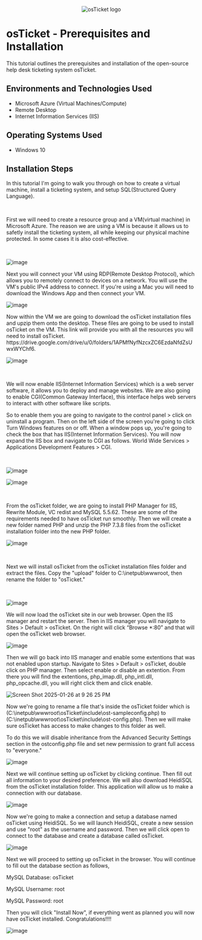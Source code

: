 <p align="center">
<img src="https://i.imgur.com/Clzj7Xs.png" alt="osTicket logo"/>
</p>

<h1>osTicket - Prerequisites and Installation</h1>
This tutorial outlines the prerequisites and installation of the open-source help desk ticketing system osTicket.<br />


<h2>Environments and Technologies Used</h2>

- Microsoft Azure (Virtual Machines/Compute)
- Remote Desktop
- Internet Information Services (IIS)

<h2>Operating Systems Used </h2>

- Windows 10</b>


<h2>Installation Steps</h2>
In this tutorial I'm going to walk you through on how to create a virtual machine, install a ticketing system, and setup SQL(Structured Query Language).
<p>
<br />
  
First we will need to create a resource group and a VM(virtual machine) in Microsoft Azure. The reason we are using a VM is because it allows us to safetly install the ticketing system, all while keeping our physical machine protected. In some cases it is also cost-effective.
<p>
<br />
<p>
  
![image](https://github.com/user-attachments/assets/4ee9145c-4e0b-4daa-b872-8921b8141882)

</p>
<p>
Next you will connect your VM using RDP(Remote Desktop Protocol), which allows you to remotely connect to devices on a network. You will use the VM's public IPv4 address to connect. If you're using a Mac you will need to download the Windows App and then connect your VM.
</p>

  
![image](https://github.com/user-attachments/assets/190e832e-c429-427c-8899-b98e53a5d603)
  
</p>
<p>
Now within the VM we are going to download the osTicket installation files and upzip them onto the desktop. These files are going to be used to install osTicket on the VM.
This link will provide you with all the resources you will need to install osTicket. https://drive.google.com/drive/u/0/folders/1APMfNyfNzcxZC6EzdaNfdZsUwxWYChf6.
<p>

![image](https://github.com/user-attachments/assets/c5b3ad78-2009-4338-9f3d-c0c1f5f4f0dc)

<br />
  
</p>
<p>
We will now enable IIS(Internet Information Services) which is a web server software, it allows you to deploy and manage websites. We are also going to enable CGI(Common Gateway Interface), this interface helps web servers to interact with other software like scripts. 

So to enable them you are going to navigate to the control panel > click on uninstall a program. Then on the left side of the screen you're going to click Turn Windows features on or off. When a window pops up, you're going to check the box that has IIS(Internet Information Services). You will now expand the IIS box and navigate to CGI as follows. World Wide Services > Applications Development Features > CGI.

<br />

![image](https://github.com/user-attachments/assets/86cdebcb-b0eb-450d-a2d3-7d74b9e55fe8)


![image](https://github.com/user-attachments/assets/28ed1b7a-7239-48ee-8407-8d44ba47407b)

<br />

From the osTicket folder, we are going to install PHP Manager for IIS, Rewrite Module, VC redist and MySQL 5.5.62. These are some of the requirements needed to have osTicket run smoothly. Then we will create a new folder named PHP and unzip the PHP 7.3.8 files from the osTicket installation folder into the new PHP folder.


![image](https://github.com/user-attachments/assets/239feb65-9801-47bd-b5fa-1d298fd0d0d7)

<br />

Next we will install osTicket from the osTicket installation files folder and extract the files. Copy the "upload" folder to C:\inetpub\wwwroot, then rename the folder to "osTicket."

<br />

![image](https://github.com/user-attachments/assets/2d7a937d-c3cd-4843-8da4-bf2d5a99f3a5)


We will now load the osTicket site in our web browser. Open the IIS manager and restart the server. Then in IIS manager you will navigate to Sites > Default > osTicket. On the right will click “Browse *:80” and that will open the osTicket web browser.
<br />


![image](https://github.com/user-attachments/assets/e5f389d4-9e33-4a52-970a-eb4d019097ff)
<br />


Then we will go back into IIS manager and enable some extentions that was not enabled upon startup. Navigate to Sites > Default > osTicket, double click on PHP manager. Then select enable or disable an extention. From there you will find the extentions,  php_imap.dll, php_intl.dll, php_opcache.dll, you will right click them and click enable.
<br />


![Screen Shot 2025-01-26 at 9 26 25 PM](https://github.com/user-attachments/assets/25dd94e1-4e48-42cd-beb4-5b39a44c0cc4)
<br />


Now we're going to rename a file that's inside the osTicket folder which is (C:\inetpub\wwwroot\osTicket\include\ost-sampleconfig.php) to (C:\inetpub\wwwroot\osTicket\include\ost-config.php). Then we will make sure osTicket has access to make changes to this folder as well. 

To do this we will disable inheritance from the Advanced Security Settings section in the ostconfig.php file and set new permission to grant full access to "everyone."


![image](https://github.com/user-attachments/assets/bccd2cad-e4cd-4a6a-a5ca-f31300370543)


Next we will continue setting up osTicket by clicking continue. Then fill out all information to your desired preference. We will also download HeidiSQL from the osTicket installation folder. This application will allow us to make a connection with our database.
<br />


![image](https://github.com/user-attachments/assets/be5a2423-dde6-4797-96e2-5e6ca30c7134)


Now we're going to make a connection and setup a database named osTicket using HeidiSQL. So we will launch HeidiSQL, create a new session and use "root" as the username and password. Then we will click open to connect to the database and create a database called osTicket.


![image](https://github.com/user-attachments/assets/5cb73461-1b92-4dfb-8abb-6d09ae3f678c)


Next we will proceed to setting up osTicket in the browser. You will continue to fill out the database section as follows, 

MySQL Database: osTicket 

MySQL Username: root 

MySQL Password: root

Then you will click "Install Now", if everything went as planned you will now have osTicket installed. Congratulations!!!!


![image](https://github.com/user-attachments/assets/086da4d4-760a-4b10-a904-f99dfa0b904c)
